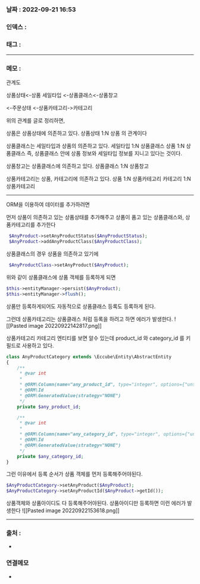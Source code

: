 ### 날짜 :  2022-09-21 16:53

### 인덱스 :

### 태그 :

----

### 메모 :

관계도

상품상태<-상품
세일타입
<-상품클래스<-상품창고

<-주문상태
<-상품카테고리->카테고리

위의 관계를 글로 정리하면,

상품은 상품상태에 의존하고 있다. 
상품상태 1:N 상품 의 관계이다

상품클래스는 세일타입과 상품의 의존하고 있다.
세일타입 1:N 상품클래스
상품 1:N 상품클래스
즉, 상품클래스 안에 상품 정보와 세일타입 정보를 지니고 있다는 것이다.

상품창고는 상품클래스에 의존하고 있다.
상품클래스 1:N 상품창고

상품카테고리는 상품, 카테고리에 의존하고 있다.
상품 1:N 상품카테고리
카테고리 1:N 상품카테고리

---

ORM을 이용하여 데이터를 추가하려면

먼저 상품이 의존하고 있는 상품상태를 추가해주고
상품이 품고 있는 상품클래스와, 상품카테고리를 추가한다
```php
 $AnyProduct->setAnyProductStatus($AnyProductStatus);
 $AnyProduct->addAnyProductClass($AnyProductClass);
```

상품클래스의 경우 상품을 의존하고 있기에
```php
 $AnyProductClass->setAnyProduct($AnyProduct);
```
위와 같이 상품클래스에 상품 객체를 등록하게 되면 
```php
$this->entityManager->persist($AnyProduct);
$this->entityManager->flush();
```
상품만 등록하게되어도 자동적으로 상품클래스 등록도 등록하게 된다.

그런데 상품카테고리는 상품클래스 처럼 등록을 하려고 하면
에러가 발생한다.
![[Pasted image 20220922142817.png]]

상품카테고리 카테고리 엔티티를 보면 알수 있는데
product_id 와 category_id 를 키 필드로 사용하고 있다.

```php
class AnyProductCategory extends \Eccube\Entity\AbstractEntity
{
    /**
     * @var int
     *
     * @ORM\Column(name="any_product_id", type="integer", options={"unsigned":true})
     * @ORM\Id
     * @ORM\GeneratedValue(strategy="NONE")
     */
    private $any_product_id;

    /**
     * @var int
     *
     * @ORM\Column(name="any_category_id", type="integer", options={"unsigned":true})
     * @ORM\Id
     * @ORM\GeneratedValue(strategy="NONE")
     */
    private $any_category_id;
}
```

그런 이유에서 등록 순서가
상품 객체를 먼저 등록해주어야된다.

```php
$AnyProductCategory->setAnyProduct($AnyProduct);
$AnyProductCategory->setAnyProductId($AnyProduct->getId());
```

상품객체와 상품아이디도 다 등록해주어야된다.
상품아이디만 등록하면 이런 에러가 발생한다
![[Pasted image 20220922153618.png]]





----
### 출처 :
-


### 연결메모
-








